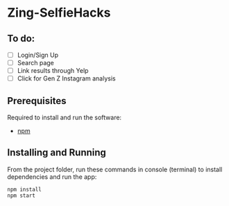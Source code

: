 # Zing-SelfieHacks

<!-- Temp. -->
## To do:
- [ ] Login/Sign Up
- [ ] Search page
- [ ] Link results through Yelp
- [ ] Click for Gen Z Instagram analysis

## Prerequisites

Required to install and run the software:

 * [npm](https://www.npmjs.com/get-npm)

## Installing and Running

From the project folder, run these commands in console (terminal) to install dependencies and run the app:
```
npm install
npm start
```
